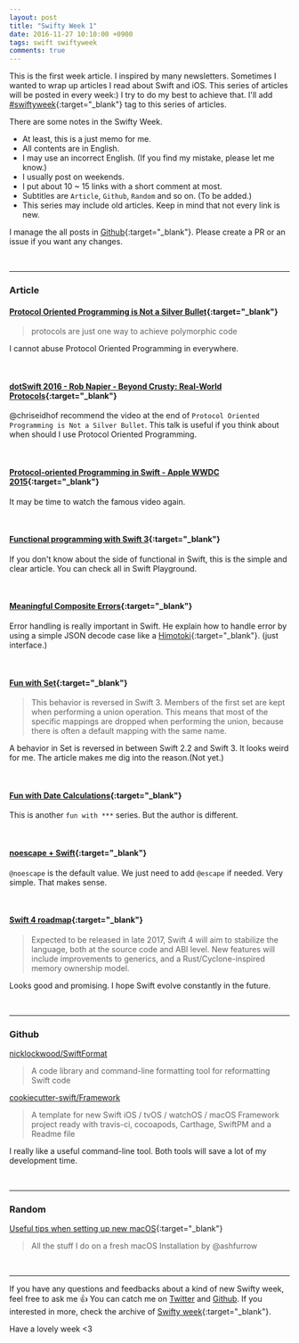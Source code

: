 ```yaml
---
layout: post
title: "Swifty Week 1"
date: 2016-11-27 10:10:00 +0900
tags: swift swiftyweek
comments: true
---
```


This is the first week article. I inspired by many newsletters.
Sometimes I wanted to wrap up articles I read about Swift and iOS. This series of articles will be posted in every week:)
I try to do my best to achieve that.
I'll add [#swiftyweek](http://pixyzehn.com/tags/#swiftyweek){:target="_blank"} tag to this series of articles.

There are some notes in the Swifty Week.  

- At least, this is a just memo for me.  
- All contents are in English.
- I may use an incorrect English. (If you find my mistake, please let me know.)
- I usually post on weekends.  
- I put about 10 ~ 15 links with a short comment at most.
- Subtitles are `Article`, `Github`, `Random` and so on. (To be added.)
- This series may include old articles. Keep in mind that not every link is new.

I manage the all posts in [Github](https://github.com/pixyzehn/pixyzehn.github.io/tree/master/_posts){:target="_blank"}. Please create a PR or an issue if you want any changes.

<br>

---

### Article

#### [Protocol Oriented Programming is Not a Silver Bullet](http://chris.eidhof.nl/post/protocol-oriented-programming/){:target="_blank"}

> protocols are just one way to achieve polymorphic code

I cannot abuse Protocol Oriented Programming in everywhere.

<br>

#### [dotSwift 2016 - Rob Napier - Beyond Crusty: Real-World Protocols](https://youtu.be/QCxkaTj7QJs){:target="_blank"}

@chriseidhof recommend the video at the end of `Protocol Oriented Programming is Not a Silver Bullet`. This talk is useful if you think about when should I use Protocol Oriented Programming.

<br>

#### [Protocol-oriented Programming in Swift - Apple WWDC 2015](https://www.youtube.com/watch?v=g2LwFZatfTI){:target="_blank"}

It may be time to watch the famous video again.

<br>

#### [Functional programming with Swift 3](http://mislavjavor.github.io/2016/11/14/Functional-programming-with-Swift-3.html){:target="_blank"}

If you don't know about the side of functional in Swift, this is the simple and clear article. You can check all in Swift Playground.

<br>

#### [Meaningful Composite Errors](https://medium.com/@IanKeen/meaningful-composite-errors-3146f191ff28#.nd9kwx9jz){:target="_blank"}

Error handling is really important in Swift. He explain how to handle error by using a simple JSON decode case like a [Himotoki](https://github.com/ikesyo/Himotoki){:target="_blank"}. (just interface.)

<br>

#### [Fun with Set](http://commandshift.co.uk/blog/2016/11/25/fun-with-sets/){:target="_blank"}

> This behavior is reversed in Swift 3. Members of the first set are kept when performing a union operation. This means that most of the specific mappings are dropped when performing the union, because there is often a default mapping with the same name.

A behavior in Set is reversed in between Swift 2.2 and Swift 3. It looks weird for me. The article makes me dig into the reason.(Not yet.)

<br>

#### [Fun with Date Calculations](http://useyourloaf.com/blog/fun-with-date-calculations/){:target="_blank"}

This is another `fun with ***` series. But the author is different.

<br>

#### [noescape + Swift](https://medium.com/the-traveled-ios-developers-guide/noescape-swift-93375ba9d6c8#.6d0ckuvqw){:target="_blank"}

`@noescape` is the default value. We just need to add `@escape` if needed. Very simple. That makes sense.

<br>

#### [Swift 4 roadmap](https://www.infoq.com/news/2016/10/swift-4-roadmap){:target="_blank"}

> Expected to be released in late 2017, Swift 4 will aim to stabilize the language, both at the source code and ABI level. New features will include improvements to generics, and a Rust/Cyclone-inspired memory ownership model.

Looks good and promising. I hope Swift evolve constantly in the future.

<br>

---

### Github

[nicklockwood/SwiftFormat](https://github.com/nicklockwood/SwiftFormat)  

> A code library and command-line formatting tool for reformatting Swift code

[cookiecutter-swift/Framework](https://github.com/cookiecutter-swift/Framework)  

> A template for new Swift iOS / tvOS / watchOS / macOS Framework project ready with travis-ci, cocoapods, Carthage, SwiftPM and a Readme file

I really like a useful command-line tool. Both tools will save a lot of my development time.

<br>

---

### Random

[Useful tips when setting up new macOS](https://gist.github.com/ashfurrow/3865eed417a5fbe8402708e2c706eea6){:target="_blank"}

> All the stuff I do on a fresh macOS Installation
by @ashfurrow

<br>

---

If you have any questions and feedbacks about a kind of new Swifty week, feel free to ask me :+1:
You can catch me on [Twitter](https://twitter.com/pixyzehn) and [Github](https://github.com/pixyzehn). If you interested in more, check the archive of [Swifty week](http://pixyzehn.com/tags/#swiftyweek){:target="_blank"}.

Have a lovely week <3
